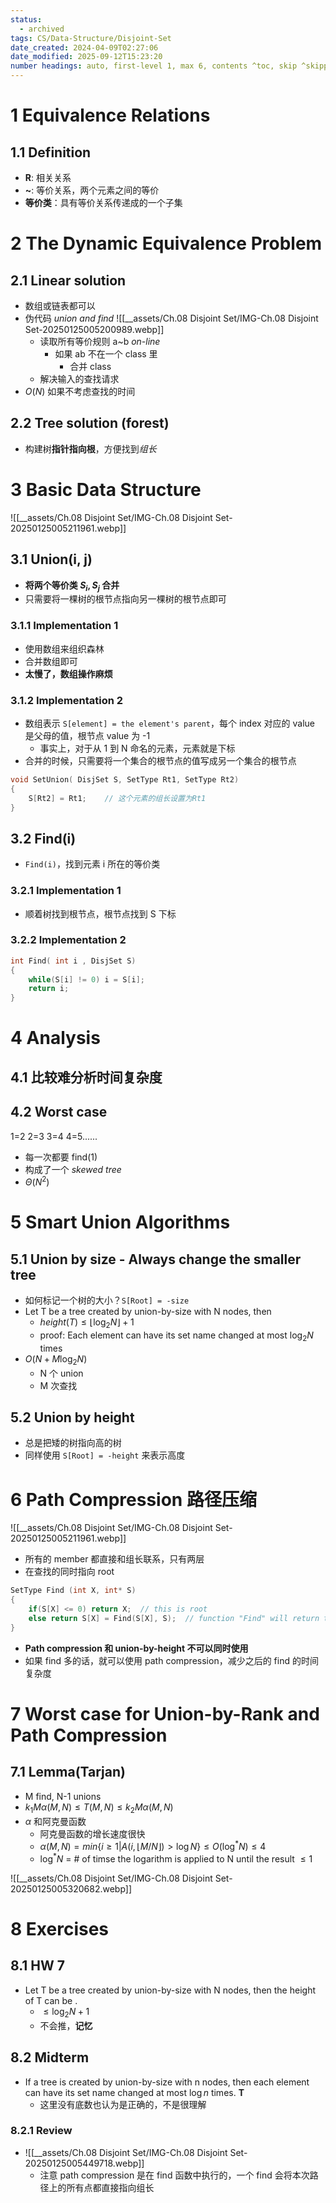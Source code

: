 ```yaml
---
status:
  - archived
tags: CS/Data-Structure/Disjoint-Set
date_created: 2024-04-09T02:27:06
date_modified: 2025-09-12T15:23:20
number headings: auto, first-level 1, max 6, contents ^toc, skip ^skipped, 1.1
---
```


# 1 Equivalence Relations

## 1.1 Definition

- **R**: 相关关系
- **~**: 等价关系，两个元素之间的等价
- **等价类**：具有等价关系传递成的一个子集

# 2 The Dynamic Equivalence Problem

## 2.1 Linear solution

- 数组或链表都可以
- 伪代码 *union and find* ![[__assets/Ch.08 Disjoint Set/IMG-Ch.08 Disjoint Set-20250125005200989.webp]]
	- 读取所有等价规则 a~b *on-line*
		- 如果 ab 不在一个 class 里
			- 合并 class
	- 解决输入的查找请求
- $O(N)$ 如果不考虑查找的时间

## 2.2 Tree solution (forest)

- 构建树**指针指向根**，方便找到*组长*

# 3 Basic Data Structure

![[__assets/Ch.08 Disjoint Set/IMG-Ch.08 Disjoint Set-20250125005211961.webp]]

## 3.1 Union(i, j)

- **将两个等价类 $S_i, S_j$ 合并**
- 只需要将一棵树的根节点指向另一棵树的根节点即可

### 3.1.1 Implementation 1

- 使用数组来组织森林
- 合并数组即可
- **太慢了，数组操作麻烦**

### 3.1.2 Implementation 2

- 数组表示 `S[element] = the element's parent`，每个 index 对应的 value 是父母的值，根节点 value 为 -1
	- 事实上，对于从 1 到 N 命名的元素，元素就是下标
- 合并的时候，只需要将一个集合的根节点的值写成另一个集合的根节点

```c
void SetUnion( DisjSet S, SetType Rt1, SetType Rt2)
{
	S[Rt2] = Rt1;    // 这个元素的组长设置为Rt1
}
```

## 3.2 Find(i)

- `Find(i)`，找到元素 i 所在的等价类

### 3.2.1 Implementation 1

- 顺着树找到根节点，根节点找到 S 下标

### 3.2.2 Implementation 2

```c
int Find( int i , DisjSet S)
{
	while(S[i] != 0) i = S[i];
	return i;
}
```

# 4 Analysis

## 4.1 比较难分析时间复杂度

## 4.2 Worst case

1=2 2=3 3=4 4=5......

- 每一次都要 find(1)
- 构成了一个 *skewed tree*
- $\Theta(N^2)$

# 5 Smart Union Algorithms

## 5.1 Union by size - Always change the smaller tree

- 如何标记一个树的大小？`S[Root] = -size`
- Let T be a tree created by union-by-size with N nodes, then
	- $height(T) \le \lfloor \log_2N\rfloor +1$
	- proof: Each element can have its set name changed at most $\log_2N$ times
- $O(N+M\log_2N)$
	- N 个 union
	- M 次查找

## 5.2 Union by height

- 总是把矮的树指向高的树
- 同样使用 `S[Root] = -height` 来表示高度

# 6 Path Compression 路径压缩

![[__assets/Ch.08 Disjoint Set/IMG-Ch.08 Disjoint Set-20250125005211961.webp]]

- 所有的 member 都直接和组长联系，只有两层
- 在查找的同时指向 root

```c
SetType Find (int X, int* S)
{
	if(S[X] <= 0) return X;  // this is root
	else return S[X] = Find(S[X], S);  // function "Find" will return the root, and set the parent of this element directly to root
}
```

- **Path compression 和 union-by-height 不可以同时使用**
- 如果 find 多的话，就可以使用 path compression，减少之后的 find 的时间复杂度

# 7 Worst case for Union-by-Rank and Path Compression

## 7.1 Lemma(Tarjan)

- M find, N-1 unions
- $k_1M\alpha(M,N)\le T(M,N) \le k_2M\alpha (M,N)$
- $\alpha$ 和阿克曼函数
	- 阿克曼函数的增长速度很快
	- $\alpha(M,N) = min\{i\ge1|A(i,\lfloor M/N\rfloor)>\log N\}\le O(\log^*N)\le 4$
	- $\log^*N$ = # of timse the logarithm is applied to N until the result $\le 1$

![[__assets/Ch.08 Disjoint Set/IMG-Ch.08 Disjoint Set-20250125005320682.webp]]

# 8 Exercises

## 8.1 HW 7

- Let T be a tree created by union-by-size with N nodes, then the height of T can be .
	- $\le \log_2N+1$
	- 不会推，**记忆**

## 8.2 Midterm

- If a tree is created by union-by-size with n nodes, then each element can have its set name changed at most $\log n$ times. **T**
	- 这里没有底数也认为是正确的，不是很理解

### 8.2.1 Review

- ![[__assets/Ch.08 Disjoint Set/IMG-Ch.08 Disjoint Set-20250125005449718.webp]]
	- 注意 path compression 是在 find 函数中执行的，一个 find 会将本次路径上的所有点都直接指向组长
